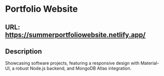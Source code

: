 # Portfolio Website

## URL: https://summerportfoliowebsite.netlify.app/

## Description 
Showcasing software projects, featuring a responsive design with Material-UI, a robust Node.js backend, and MongoDB Atlas integration.
